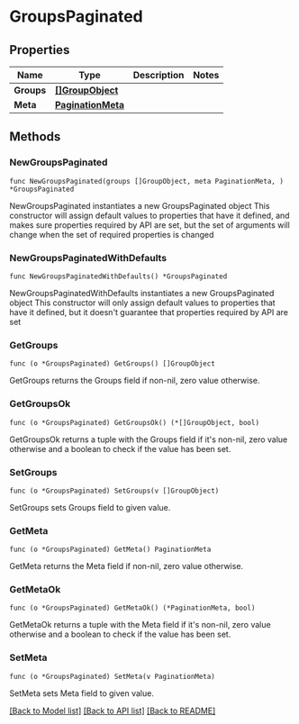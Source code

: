 # GroupsPaginated

## Properties

Name | Type | Description | Notes
------------ | ------------- | ------------- | -------------
**Groups** | [**[]GroupObject**](GroupObject.md) |  | 
**Meta** | [**PaginationMeta**](PaginationMeta.md) |  | 

## Methods

### NewGroupsPaginated

`func NewGroupsPaginated(groups []GroupObject, meta PaginationMeta, ) *GroupsPaginated`

NewGroupsPaginated instantiates a new GroupsPaginated object
This constructor will assign default values to properties that have it defined,
and makes sure properties required by API are set, but the set of arguments
will change when the set of required properties is changed

### NewGroupsPaginatedWithDefaults

`func NewGroupsPaginatedWithDefaults() *GroupsPaginated`

NewGroupsPaginatedWithDefaults instantiates a new GroupsPaginated object
This constructor will only assign default values to properties that have it defined,
but it doesn't guarantee that properties required by API are set

### GetGroups

`func (o *GroupsPaginated) GetGroups() []GroupObject`

GetGroups returns the Groups field if non-nil, zero value otherwise.

### GetGroupsOk

`func (o *GroupsPaginated) GetGroupsOk() (*[]GroupObject, bool)`

GetGroupsOk returns a tuple with the Groups field if it's non-nil, zero value otherwise
and a boolean to check if the value has been set.

### SetGroups

`func (o *GroupsPaginated) SetGroups(v []GroupObject)`

SetGroups sets Groups field to given value.


### GetMeta

`func (o *GroupsPaginated) GetMeta() PaginationMeta`

GetMeta returns the Meta field if non-nil, zero value otherwise.

### GetMetaOk

`func (o *GroupsPaginated) GetMetaOk() (*PaginationMeta, bool)`

GetMetaOk returns a tuple with the Meta field if it's non-nil, zero value otherwise
and a boolean to check if the value has been set.

### SetMeta

`func (o *GroupsPaginated) SetMeta(v PaginationMeta)`

SetMeta sets Meta field to given value.



[[Back to Model list]](../README.md#documentation-for-models) [[Back to API list]](../README.md#documentation-for-api-endpoints) [[Back to README]](../README.md)


